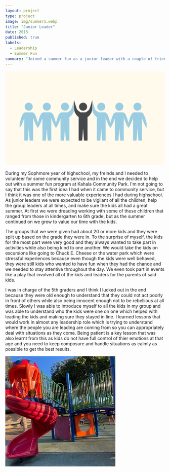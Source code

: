 ```yaml
---
layout: project
type: project
image: img/summer1.webp
title: "Junior Leader"
date: 2015
published: true
labels:
  - Leadership
  - Summer Fun
summary: "Joined a summer fun as a junior leader with a couple of friends and helped gain experience in leadership"
---
```


<img class="img-fluid" src="leadership.jpg">

During my Sophmore year of highschool, my freinds and I needed to volunteer for some community service and in the end we decided to help out with a summer fun program at Kahala Community Park. I'm not going to say that this was the first idea I had when it came to community service, but I think it was one of the more valuable experiences I had during highschool. As junior leaders we were expected to be vigilant of all the children, help the group leaders at all times, and make sure the kids all had a great summer. At first we were dreading working with some of these children that ranged from those in kindergarten to 6th grade, but as the summer continued on we grew to value our time with the kids. 

The groups that we were given had about 20 or more kids and they were split up based on the grade they were in. To the surprise of myself, the kids for the most part were very good and they always wanted to take part in activities while also being kind to one another. We would take the kids on excursions like going to Chuck E. Cheese or the water park which were stressful experiences because even though the kids were well behaved, they were still kids who wanted to have fun when they had the chance and we needed to stay attentive throughout the day. We even took part in events like a play that involved all of the kids and leaders for the parents of said kids.

I was in charge of the 5th graders and I think I lucked out in the end because they were old enough to understand that they could not act poorly in front of others while also being innocent enough not to be rebellious at all times. Slowly I was able to introduce myself to all the kids in my group and was able to understand who the kids were one on one which helped with leading the kids and making sure they stayed in line. I learned lessons that would work in almost any leadership role which is trying to understand where the people you are leading are coming from so you can appropriately deal with situations as they come. Being patient is a key lesson that was also learnt from this as kids do not have full control of thier emotions at that age and you need to keep composure and handle situations as calmly as possible to get the best results. 
 
<img class="img-fluid" src="parkImage.jpg">
